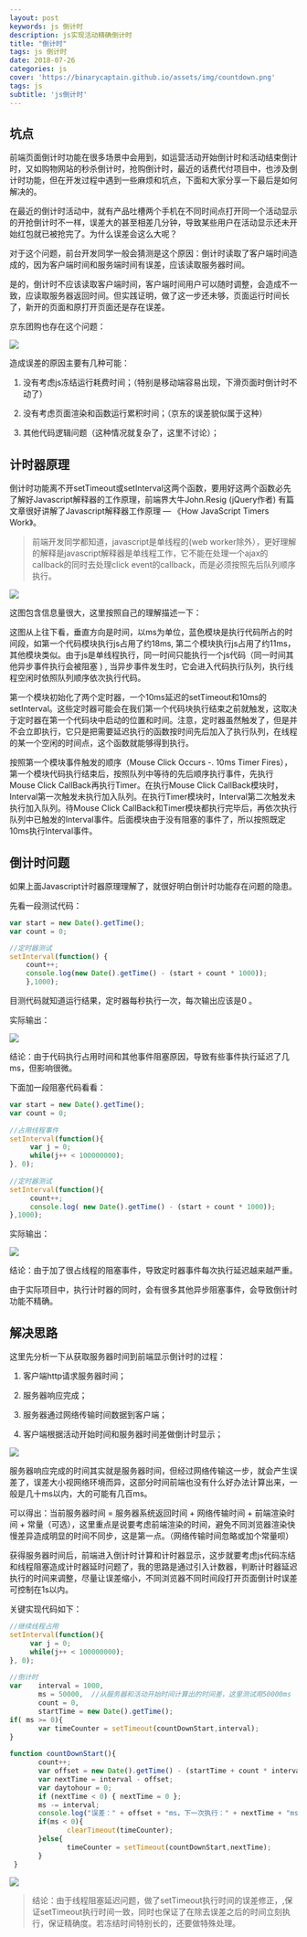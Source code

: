 ```yaml
---
layout: post
keywords: js 倒计时
description: js实现活动精确倒计时
title: "倒计时"
tags: js 倒计时
date: 2018-07-26
categories: js
cover: 'https://binarycaptain.github.io/assets/img/countdown.png'
tags: js
subtitle: 'js倒计时'
---
```


## 坑点

前端页面倒计时功能在很多场景中会用到，如运营活动开始倒计时和活动结束倒计时，又如购物网站的秒杀倒计时，抢购倒计时，最近的话费代付项目中，也涉及倒计时功能，但在开发过程中遇到一些麻烦和坑点，下面和大家分享一下最后是如何解决的。

在最近的倒计时活动中，就有产品吐槽两个手机在不同时间点打开同一个活动显示的开抢倒计时不一样，误差大的甚至相差几分钟，导致某些用户在活动显示还未开始红包就已被抢完了。为什么误差会这么大呢？

对于这个问题，前台开发同学一般会猜测是这个原因：倒计时读取了客户端时间造成的，因为客户端时间和服务端时间有误差，应该读取服务器时间。

是的，倒计时不应该读取客户端时间，客户端时间用户可以随时调整，会造成不一致，应读取服务器返回时间。但实践证明，做了这一步还未够，页面运行时间长了，新开的页面和原打开页面还是存在误差。

京东团购也存在这个问题：

![](https://binarycaptain.github.io/assets/img/countdown.png)

造成误差的原因主要有几种可能：

1. 没有考虑js冻结运行耗费时间；（特别是移动端容易出现，下滑页面时倒计时不动了）

2. 没有考虑页面渲染和函数运行累积时间；（京东的误差貌似属于这种）

3. 其他代码逻辑问题（这种情况就复杂了，这里不讨论）；

## 计时器原理

倒计时功能离不开setTimeout或setInterval这两个函数，要用好这两个函数必先了解好Javascript解释器的工作原理，前端界大牛John.Resig (jQuery作者) 有篇文章很好讲解了Javascript解释器工作原理 — 《How JavaScript Timers Work》。

>前端开发同学都知道，javascript是单线程的(web worker除外），更好理解的解释是javascript解释器是单线程工作，它不能在处理一个ajax的callback的同时去处理click event的callback，而是必须按照先后队列顺序执行。

![](https://binarycaptain.github.io/assets/img/countdown-1.png)

这图包含信息量很大，这里按照自己的理解描述一下：

这图从上往下看，垂直方向是时间，以ms为单位，蓝色模块是执行代码所占的时间段，如第一个代码模块执行js占用了约18ms, 第二个模块执行js占用了约11ms，其他模块类似。由于js是单线程执行，同一时间只能执行一个js代码（同一时间其他异步事件执行会被阻塞 ) , 当异步事件发生时，它会进入代码执行队列，执行线程空闲时依照队列顺序依次执行代码。

第一个模块初始化了两个定时器，一个10ms延迟的setTimeout和10ms的setInterval。这些定时器可能会在我们第一个代码块执行结束之前就触发，这取决于定时器在第一个代码块中启动的位置和时间。注意，定时器虽然触发了，但是并不会立即执行，它只是把需要延迟执行的函数按时间先后加入了执行队列，在线程的某一个空闲的时间点，这个函数就能够得到执行。

按照第一个模块事件触发的顺序（Mouse Click Occurs -. 10ms Timer Fires），第一个模块代码执行结束后，按照队列中等待的先后顺序执行事件，先执行Mouse Click CallBack再执行Timer。在执行Mouse Click CallBack模块时，Interval第一次触发未执行加入队列。在执行Timer模块时，Interval第二次触发未执行加入队列。待Mouse Click CallBack和Timer模块都执行完毕后，再依次执行队列中已触发的Interval事件。后面模块由于没有阻塞的事件了，所以按照既定10ms执行Interval事件。

## 倒计时问题

如果上面Javascript计时器原理理解了，就很好明白倒计时功能存在问题的隐患。

先看一段测试代码：

```javascript
var start = new Date().getTime();
var count = 0;

//定时器测试
setInterval(function() {
    count++;
    console.log(new Date().getTime() - (start + count * 1000));
    },1000);

```
目测代码就知道运行结果，定时器每秒执行一次，每次输出应该是0 。

实际输出：

![](https://binarycaptain.github.io/assets/img/countdown-2.png)

结论：由于代码执行占用时间和其他事件阻塞原因，导致有些事件执行延迟了几ms，但影响很微。

下面加一段阻塞代码看看：

```javascript
var start = new Date().getTime(); 
var count = 0; 
 
//占用线程事件 
setInterval(function(){ 
     var j = 0; 
     while(j++ < 100000000); 
}, 0); 
 
//定时器测试
setInterval(function(){ 
     count++; 
     console.log( new Date().getTime() - (start + count * 1000)); 
},1000);

```

实际输出：

![](https://binarycaptain.github.io/assets/img/countdown-3.png)

结论：由于加了很占线程的阻塞事件，导致定时器事件每次执行延迟越来越严重。

由于实际项目中，执行计时器的同时，会有很多其他异步阻塞事件，会导致倒计时功能不精确。

## 解决思路

这里先分析一下从获取服务器时间到前端显示倒计时的过程：

1. 客户端http请求服务器时间；

2. 服务器响应完成；

3. 服务器通过网络传输时间数据到客户端；

4. 客户端根据活动开始时间和服务器时间差做倒计时显示；

![](https://binarycaptain.github.io/assets/img/countdown-4.png)

服务器响应完成的时间其实就是服务器时间，但经过网络传输这一步，就会产生误差了，误差大小视网络环境而异，这部分时间前端也没有什么好办法计算出来，一般是几十ms以内，大的可能有几百ms。

可以得出：当前服务器时间 = 服务器系统返回时间 + 网络传输时间 + 前端渲染时间 + 常量（可选），这里重点是说要考虑前端渲染的时间，避免不同浏览器渲染快慢差异造成明显的时间不同步，这是第一点。（网络传输时间忽略或加个常量呗）

获得服务器时间后，前端进入倒计时计算和计时器显示，这步就要考虑js代码冻结和线程阻塞造成计时器延时问题了，我的思路是通过引入计数器，判断计时器延迟执行的时间来调整，尽量让误差缩小，不同浏览器不同时间段打开页面倒计时误差可控制在1s以内。

关键实现代码如下：

```javascript
//继续线程占用
setInterval(function(){ 
     var j = 0; 
     while(j++ < 100000000); 
}, 0); 
 
//倒计时
var    interval = 1000,
       ms = 50000,  //从服务器和活动开始时间计算出的时间差，这里测试用50000ms
       count = 0,
       startTime = new Date().getTime();
if( ms >= 0){
       var timeCounter = setTimeout(countDownStart,interval);                  
}
 
function countDownStart(){
       count++;
       var offset = new Date().getTime() - (startTime + count * interval);
       var nextTime = interval - offset;
       var daytohour = 0; 
       if (nextTime < 0) { nextTime = 0 };
       ms -= interval;
       console.log("误差：" + offset + "ms，下一次执行：" + nextTime + "ms后，离活动开始还有：" + ms + "ms");
       if(ms < 0){
              clearTimeout(timeCounter);
       }else{
              timeCounter = setTimeout(countDownStart,nextTime);
       }
 }

```
![](https://binarycaptain.github.io/assets/img/countdown-5.png)

>结论：由于线程阻塞延迟问题，做了setTimeout执行时间的误差修正，,保证setTimeout执行时间一致，同时也保证了在除去误差之后的时间立刻执行，保证精确度。若冻结时间特别长的，还要做特殊处理。

























